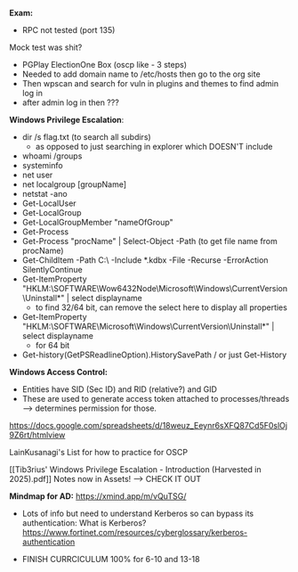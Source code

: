 **Exam:** 
- RPC not tested (port 135)

Mock test was shit?
- PGPlay ElectionOne Box (oscp like - 3 steps)
- Needed to add domain name to /etc/hosts then go to the org site
- Then wpscan and search for vuln in plugins and themes to find admin log in
- after admin log in then ???

**Windows Privilege Escalation**: 
- dir /s flag.txt (to search all subdirs) 
	- as opposed to just searching in explorer which DOESN'T include 
- whoami /groups
- systeminfo
- net user
- net localgroup \[groupName]
- netstat -ano
- Get-LocalUser
- Get-LocalGroup
- Get-LocalGroupMember "nameOfGroup"
- Get-Process
- Get-Process "procName" | Select-Object -Path (to get file name from procName)
- Get-ChildItem -Path C:\ -Include *.kdbx -File -Recurse -ErrorAction SilentlyContinue
- Get-ItemProperty "HKLM:\SOFTWARE\Wow6432Node\Microsoft\Windows\CurrentVersion\Uninstall\*" | select displayname
	- to find 32/64 bit, can remove the select here to display all properties
- Get-ItemProperty "HKLM:\SOFTWARE\Microsoft\Windows\CurrentVersion\Uninstall\*" | select displayname
	- for 64 bit
- Get-history(GetPSReadlineOption).HistorySavePath / or just Get-History

**Windows Access Control:**
- Entities have SID (Sec ID) and RID (relative?) and GID
- These are used to generate access token attached to processes/threads --> determines permission for those.

https://docs.google.com/spreadsheets/d/18weuz_Eeynr6sXFQ87Cd5F0slOj9Z6rt/htmlview

LainKusanagi's List for how to practice for OSCP

[[Tib3rius' Windows Privilege Escalation - Introduction (Harvested in 2025).pdf]] Notes now in Assets! --> CHECK IT OUT

**Mindmap for AD:** https://xmind.app/m/vQuTSG/
- Lots of info but need to understand Kerberos so can bypass its authentication: What is Kerberos? 
https://www.fortinet.com/resources/cyberglossary/kerberos-authentication

- FINISH CURRCICULUM 100% for 6-10 and 13-18

